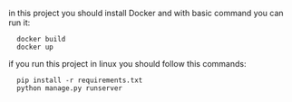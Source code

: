 in this project you should install Docker and with basic command you can run it:  


      docker build 
      docker up 


if you run this project in linux you should follow this commands:

      pip install -r requirements.txt
      python manage.py runserver
